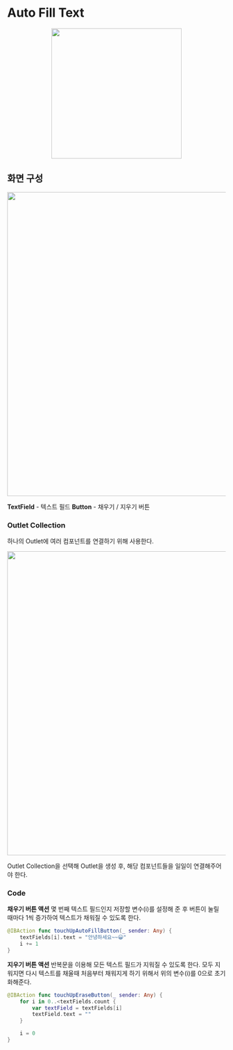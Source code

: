 # Auto Fill Text

<p align="center">
  <img width="300" src="https://user-images.githubusercontent.com/60697742/123888270-18d30c80-d98e-11eb-9456-b9884dc90e63.mov">
</p>

## 화면 구성

<img width="700" src="https://user-images.githubusercontent.com/60697742/123888262-14a6ef00-d98e-11eb-8e27-ae1742458f34.png">

**TextField** - 텍스트 필드
**Button** - 채우기 / 지우기 버튼

### Outlet Collection

하나의 Outlet에 여러 컴포넌트를 연결하기 위해 사용한다.

<img width="700" src="https://user-images.githubusercontent.com/60697742/123888266-17a1df80-d98e-11eb-9f08-3aa7f612af06.png">

Outlet Collection을 선택해 Outlet을 생성 후, 해당 컴포넌트들을 일일이 연결해주어야 한다.

### Code

**채우기 버튼 액션**
몇 번째 텍스트 필드인지 저장할 변수(i)를 설정해 준 후 버튼이 눌릴 때마다 1씩 증가하여 텍스트가 채워질 수 있도록 한다.

```swift
@IBAction func touchUpAutoFillButton(_ sender: Any) {
    textFields[i].text = "안녕하세요~~😀"
    i += 1
}
```

**지우기 버튼 액션**
반복문을 이용해 모든 텍스트 필드가 지워질 수 있도록 한다.
모두 지워지면 다시 텍스트를 채울때 처음부터 채워지게 하기 위해서 위의 변수(i)를 0으로 초기화해준다.

```swift
@IBAction func touchUpEraseButton(_ sender: Any) {
    for i in 0..<textFields.count {
        var textField = textFields[i]
        textField.text = ""
    }

    i = 0
}
```
